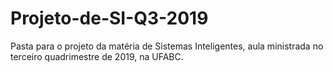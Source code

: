 # Projeto-de-SI-Q3-2019
Pasta para o projeto da matéria de Sistemas Inteligentes, aula ministrada no terceiro quadrimestre de 2019, na UFABC.
